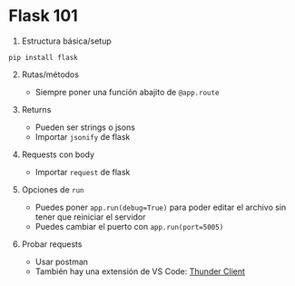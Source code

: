 # Flask 101

1. Estructura básica/setup
```
pip install flask
```
2. Rutas/métodos
   - Siempre poner una función abajito de `@app.route`

3. Returns
   - Pueden ser strings o jsons
   - Importar `jsonify` de flask

4. Requests con body
   - Importar `request` de flask

5. Opciones de `run`
   - Puedes poner `app.run(debug=True)` para poder editar el archivo sin tener que reiniciar el servidor
   - Puedes cambiar el puerto con `app.run(port=5005)`

6. Probar requests
   - Usar postman
   - También hay una extensión de VS Code: [Thunder Client](https://marketplace.visualstudio.com/items?itemName=rangav.vscode-thunder-client)